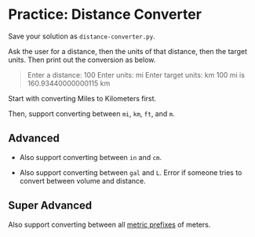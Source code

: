 # Practice: Distance Converter

Save your solution as `distance-converter.py`.

Ask the user for a distance, then the units of that distance, then the target units.
Then print out the conversion as below.

> Enter a distance:
> 100
> Enter units:
> mi
> Enter target units:
> km
> 100 mi is 160.93440000000115 km

Start with converting Miles to Kilometers first.

Then, support converting between `mi`, `km`, `ft`, and `m`.

## Advanced

*   Also support converting between `in` and `cm`.

*   Also support converting between `gal` and `L`.
    Error if someone tries to convert between volume and distance.

## Super Advanced

Also support converting between all [metric prefixes](https://en.wikipedia.org/wiki/Metric_prefix) of meters.
